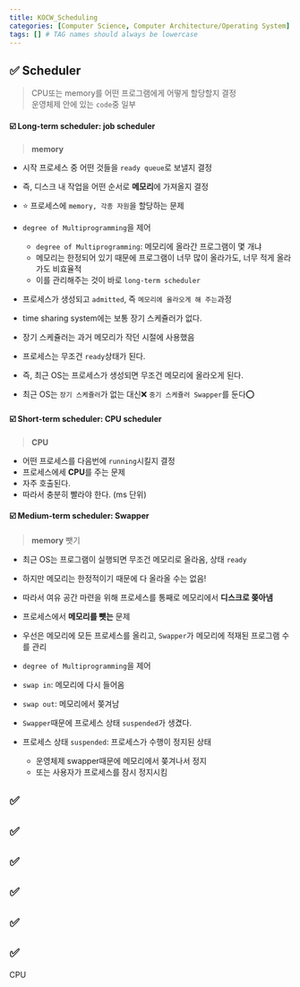```yaml
---
title: KOCW_Scheduling
categories: [Computer Science, Computer Architecture/Operating System]
tags: [] # TAG names should always be lowercase
---
```


## ✅ Scheduler

> CPU또는 memory를 어떤 프로그램에게 어떻게 할당할지 결정 <br>
> 운영체제 안에 있는 `code`중 일부 <br>

#### ☑️ Long-term scheduler: job scheduler

> **memory**

- 시작 프로세스 중 어떤 것들을 `ready queue`로 보낼지 결정
- 즉, 디스크 내 작업을 어떤 순서로 **메모리**에 가져올지 결정
- ⭐️ 프로세스에 `memory, 각종 자원`을 할당하는 문제

- `degree of Multiprogramming`을 제어
  - `degree of Multiprogramming`: 메모리에 올라간 프로그램이 몇 개냐
  - 메모리는 한정되어 있기 때문에 프로그램이 너무 많이 올라가도, 너무 적게 올라가도 비효율적
  - 이를 관리해주는 것이 바로 `long-term scheduler`
- 프로세스가 생성되고 `admitted`, 즉 `메모리에 올라오게 해 주는`과정

- time sharing system에는 보통 장기 스케쥴러가 없다.
- 장기 스케쥴러는 과거 메모리가 작던 시절에 사용했음
- 프로세스는 무조건 `ready`상태가 된다.
- 즉, 최근 OS는 프로세스가 생성되면 무조건 메모리에 올라오게 된다.
- 최근 OS는 `장기 스케쥴러`가 없는 대신❌ `중기 스케쥴러 Swapper`를 둔다⭕️

#### ☑️ Short-term scheduler: CPU scheduler

> **CPU**

- 어떤 프로세스를 다음번에 `running`시킬지 결정
- 프로세스에세 **CPU**를 주는 문제
- 자주 호출된다.
- 따라서 충분히 빨라야 한다. (ms 단위)

#### ☑️ Medium-term scheduler: Swapper

> **memory** 뺏기

- 최근 OS는 프로그램이 실행되면 무조건 메모리로 올라옴, 상태 `ready`
- 하지만 메모리는 한정적이기 때문에 다 올라올 수는 없음!
- 따라서 여유 공간 마련을 위해 프로세스를 통째로 메모리에서 **디스크로 쫒아냄**
- 프로세스에서 **메모리를 뺏는** 문제
- 우선은 메모리에 모든 프로세스를 올리고, `Swapper`가 메모리에 적재된 프로그램 수를 관리
- `degree of Multiprogramming`을 제어

- `swap in`: 메모리에 다시 들어옴
- `swap out`: 메모리에서 쫒겨남

- `Swapper`때문에 프로세스 상태 `suspended`가 생겼다.
- 프로세스 상태 `suspended`: 프로세스가 수행이 정지된 상태
  - 운영체제 swapper때문에 메모리에서 쫒겨나서 정지
  - 또는 사용자가 프로세스를 잠시 정지시킴

## ✅

## ✅

## ✅

## ✅

## ✅

## ✅

CPU
